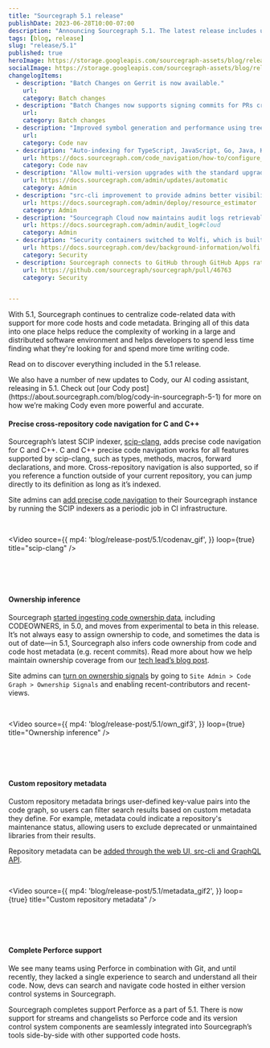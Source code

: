 ```yaml
---
title: "Sourcegraph 5.1 release"
publishDate: 2023-06-28T10:00-07:00
description: "Announcing Sourcegraph 5.1. The latest release includes updates to the code graph, tools and introduces Cody, our AI coding assistant, to enterprise instances."
tags: [blog, release]
slug: "release/5.1"
published: true
heroImage: https://storage.googleapis.com/sourcegraph-assets/blog/release-post/5.1/sourcegraph-5-1-release-og-image.png
socialImage: https://storage.googleapis.com/sourcegraph-assets/blog/release-post/5.1/sourcegraph-5-1-release-og-image.png
changelogItems:
  - description: "Batch Changes on Gerrit is now available."
    url: 
    category: Batch changes
  - description: "Batch Changes now supports signing commits for PRs created on GitHub via GitHub Apps (bot account), providing extra verification that Batch Changes commits initiate from Sourcegraph."
    url: 
    category: Batch changes
  - description: "Improved symbol generation and performance using tree-sitter."
    url: 
    category: Code nav
  - description: "Auto-indexing for TypeScript, JavaScript, Go, Java, Kotlin and Scala are enabled by default."
    url: https://docs.sourcegraph.com/code_navigation/how-to/configure_auto_indexing
    category: Code nav
  - description: "Allow multi-version upgrades with the standard upgrade flow; any instance can upgrade to 5.1+ from any other version (3.20+)."
    url: https://docs.sourcegraph.com/admin/updates/automatic
    category: Admin
  - description: "src-cli improvement to provide admins better visibility into resource utilization."
    url: https://docs.sourcegraph.com/admin/deploy/resource_estimator
    category: Admin
  - description: "Sourcegraph Cloud now maintains audit logs retrievable by site admins."
    url: https://docs.sourcegraph.com/admin/audit_log#cloud
    category: Admin
  - description: "Security containers switched to Wolfi, which is built with security, minimalism, and auditability in mind to decrease the risk of supply chain vulnerabilities."
    url: https://docs.sourcegraph.com/dev/background-information/wolfi
    category: Security
  - description: Sourcegraph connects to GitHub through GitHub Apps rather than personal access tokens for improved security, control and permissions management for customers.
    url: https://github.com/sourcegraph/sourcegraph/pull/46763
    category: Security


---
```


With 5.1, Sourcegraph continues to centralize code-related data with support for more code hosts and code metadata. Bringing all of this data into one place helps reduce the complexity of working in a large and distributed software environment and helps developers to spend less time finding what they're looking for and spend more time writing code.

Read on to discover everything included in the 5.1 release. 

<Alert>
    We also have a number of new updates to Cody, our AI coding assistant, releasing in 5.1. Check out [our Cody post](https://about.sourcegraph.com/blog/cody-in-sourcegraph-5-1) for more on how we’re making Cody even more powerful and accurate. 
</Alert>

<Badge text="Code Search" color="violet" size="small" />

#### Precise cross-repository code navigation for C and C++

Sourcegraph’s latest SCIP indexer, [scip-clang](https://sourcegraph.com/github.com/sourcegraph/scip-clang), adds precise code navigation for C and C++. C and C++ precise code navigation works for all features supported by scip-clang, such as types, methods, macros, forward declarations, and more. Cross-repository navigation is also supported, so if you reference a function outside of your current repository, you can jump directly to its definition as long as it’s indexed.

Site admins can [add precise code navigation](https://docs.sourcegraph.com/code_navigation/how-to/adding_lsif_to_many_repos) to their Sourcegraph instance by running the SCIP indexers as a periodic job in CI infrastructure. 

<br/>
  
<Video 
  source={{
    mp4: 'blog/release-post/5.1/codenav_gif',
  }}
  loop={true}
  title="scip-clang"
/>  
  
<br />
<br/><br/>

<Badge text="Code graph" color="green" size="small" />

#### Ownership inference

Sourcegraph [started ingesting code ownership data](https://about.sourcegraph.com/blog/our-vision-for-code-ownership), including CODEOWNERS, in 5.0, and moves from experimental to beta in this release. It’s not always easy to assign ownership to code, and sometimes the data is out of date—in 5.1, Sourcegraph also infers code ownership from code and code host metadata (e.g. recent commits). Read more about how we help maintain ownership coverage from our [tech lead’s blog post](https://about.sourcegraph.com/blog/boosting-code-ownership). 

Site admins can [turn on ownership signals](https://docs.sourcegraph.com/own#enabling-sourcegraph-own) by going to ```Site Admin > Code Graph > Ownership Signals``` and enabling recent-contributors and recent-views. 

<br/>
  
<Video 
  source={{
    mp4: 'blog/release-post/5.1/own_gif3',
  }}
  loop={true}
  title="Ownership inference"
/>  
  
<br />
<br/><br/>

<Badge text="Code graph" color="green" size="small" />

#### Custom repository metadata 

Custom repository metadata brings user-defined key-value pairs into the code graph, so users can filter search results based on custom metadata they define. For example, metadata could indicate a repository's maintenance status, allowing users to exclude deprecated or unmaintained libraries from their results. 

Repository metadata can be [added through the web UI, src-cli and GraphQL API](https://docs.sourcegraph.com/admin/repo/metadata). 

<br/>
  
<Video 
  source={{
    mp4: 'blog/release-post/5.1/metadata_gif2',
  }}
  loop={true}
  title="Custom repository metadata"
/>  
  
<br />
<br/><br/>

<Badge text="Code graph" color="green" size="small" />

#### Complete Perforce support

We see many teams using Perforce in combination with Git, and until recently, they lacked a single experience to search and understand all their code. Now, devs can search and navigate code hosted in either version control systems in Sourcegraph.

Sourcegraph completes support Perforce as a part of 5.1. There is now support for streams and changelists so Perforce code and its version control system components are seamlessly integrated into Sourcegraph’s tools side-by-side with other supported code hosts.
<br/><br/>
